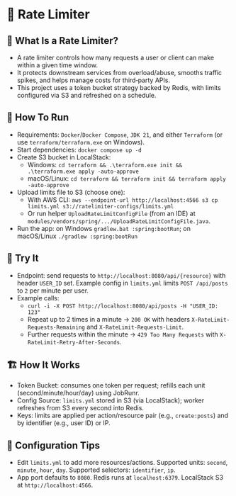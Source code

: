# 🚦 Rate Limiter

## 🧠 What Is a Rate Limiter?
- A rate limiter controls how many requests a user or client can make within a given time window.
- It protects downstream services from overload/abuse, smooths traffic spikes, and helps manage costs for third‑party APIs.
- This project uses a token bucket strategy backed by Redis, with limits configured via S3 and refreshed on a schedule.

## 🚀 How To Run
- Requirements: `Docker`/`Docker Compose`, `JDK 21`, and either `Terraform` (or use `terraform/terraform.exe` on Windows).
- Start dependencies: `docker compose up -d`
- Create S3 bucket in LocalStack:
  - Windows: `cd terraform && .\terraform.exe init && .\terraform.exe apply -auto-approve`
  - macOS/Linux: `cd terraform && terraform init && terraform apply -auto-approve`
- Upload limits file to S3 (choose one):
  - With AWS CLI: `aws --endpoint-url http://localhost:4566 s3 cp limits.yml s3://ratelimiter-configs/limits.yml`
  - Or run helper `UploadRateLimitConfigFile` (from an IDE) at `modules/vendors/spring/.../UploadRateLimitConfigFile.java`.
- Run the app: on Windows `gradlew.bat :spring:bootRun`; on macOS/Linux `./gradlew :spring:bootRun`

## 🧪 Try It
- Endpoint: send requests to `http://localhost:8080/api/{resource}` with header `USER_ID` set. Example config in `limits.yml` limits `POST /api/posts` to `2` per minute per user.
- Example calls:
  - `curl -i -X POST http://localhost:8080/api/posts -H "USER_ID: 123"`
  - Repeat up to 2 times in a minute → `200 OK` with headers `X-RateLimit-Requests-Remaining` and `X-RateLimit-Requests-Limit`.
  - Further requests within the minute → `429 Too Many Requests` with `X-RateLimit-Retry-After-Seconds`.

## 🏗️ How It Works
- Token Bucket: consumes one token per request; refills each unit (second/minute/hour/day) using JobRunr.
- Config Source: `limits.yml` stored in S3 (via LocalStack); worker refreshes from S3 every second into Redis.
- Keys: limits are applied per action/resource pair (e.g., `create:posts`) and by identifier (e.g., user ID) or IP.

## 🧩 Configuration Tips
- Edit `limits.yml` to add more resources/actions. Supported units: `second`, `minute`, `hour`, `day`. Supported selectors: `identifier`, `ip`.
- App port defaults to `8080`. Redis runs at `localhost:6379`. LocalStack S3 at `http://localhost:4566`.
